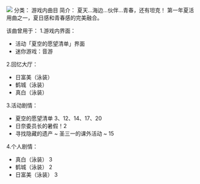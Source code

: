 ![](//static.kivo.wiki/images/music/cover/0QSx3rumigflefLmtLdLuH6y3Lp4M2sF.png)
分类： 游戏内曲目
简介：
夏天...海边...伙伴...青春，还有坦克！ 
第一年夏活用曲之一，夏日感和青春感的完美融合。 
 
该曲曾用于： 
1.游戏内界面： 
 - 活动「夏空的愿望清单」界面 
 - 迷你游戏：音游 

2.回忆大厅： 
 - 日富美（泳装）
 - 鹤城（泳装）
 - 真白（泳装） 

3.活动剧情： 
 - 夏空的愿望清单 3、12、14、17、20 
 - 日奈委员长的暑假！2 
 - 寻找隐藏的遗产 ~ 圣三一的课外活动 ~ 15

4.个人剧情：
 - 真白（泳装） 3
 - 鹤城（泳装） 2
 - 日富美（泳装） 3

